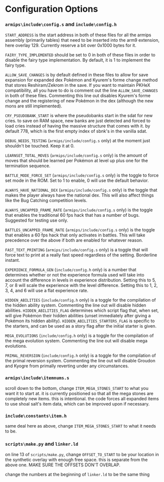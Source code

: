 # Configuration Options

### ``armips\include\config.s`` and ``include\config.h``
 ``START_ADDRESS`` is the start address in both of these files for all the armips assembly (primarily tables) that need to be inserted into the arm9 extension, here overlay 129.  Currently reserve a bit over 0x1000 bytes for it.

 ``FAIRY_TYPE_IMPLEMENTED`` should be set to 0 in both of these files in order to disable the fairy type implementation.  By default, it is 1 to implement the fairy type.
 
 ``ALLOW_SAVE_CHANGES`` is by default defined in these files to allow for save expansion for expanded dex Pokémon and Kyurem's forme change method that stores Reshiram/Zekrom in the save.  If you want to maintain PKHeX compatibility, all you have to do is comment out the line ``ALLOW_SAVE_CHANGES`` in both of these files.  Commenting this line out disables Kyurem's forme change and the registering of new Pokémon in the dex (although the new mons are still implemented).
 
 ``CRY_PSEUDOBANK_START`` is where the pseudobanks start in the sdat for new cries.  to save on RAM space, new banks are just detected and forced to load cries instead of having the massive structure that comes with it.  by default 778, which is the first empty index of sbnk's in the vanilla sdat.

 ``DEBUG_NEEDS_TESTING`` (``armips/include/config.s`` only) at the moment just shouldn't be touched.  Keep it at 0.
 
 ``LEARNSET_TOTAL_MOVES`` (``armips/include/config.s`` only) is the amount of moves that should be learned per Pokémon at level up plus one for the termination sequence.
 
 ``BATTLE_MODE_FORCE_SET`` (``armips/include/config.s`` only) is the toggle to force set mode in the ROM.  Set to 1 to enable, 0 will use the default behavior.
 
 ``ALWAYS_HAVE_NATIONAL_DEX`` (``armips/include/config.s`` only) is the toggle that makes the player always have the national dex.  This will also affect things like the Bug Catching competition levels.
 
 ``ALWAYS_UNCAPPED_FRAME_RATE`` (``armips/include/config.s`` only) is the toggle that enables the traditional 60 fps hack that has a number of bugs.  Suggested for testing use only.
 
 ``BATTLES_UNCAPPED_FRAME_RATE`` (``armips/include/config.s`` only) is the toggle that enables a 60 fps hack that only activates in battles.  This will take precedence over the above if both are enabled for whatever reason.

 ``FAST_TEXT_PRINTING`` (``armips/include/config.s`` only) is a toggle that will force text to print at a really fast speed regardless of the setting.  Borderline instant.
 
 ``EXPERIENCE_FORMULA_GEN`` (``include/config.h`` only) is a number that determines whether or not the experience formula used will take into account the difference in levels in experience distribution.  Setting this to 5, 7, or 8 will scale the experience with the level difference.  Setting this to 1, 2, 3, 4, and 6 will use a flat experience rate.
 
 ``HIDDEN_ABILITIES`` (``include/config.h`` only) is a toggle for the compilation of the hidden ability system.  Commenting the line out will disable hidden abilities.  ``HIDDEN_ABILITIES_FLAG`` determines which script flag that, when set, will give Pokémon their hidden abilities (unset immediately after giving a Pokémon its hidden ability).  ``HIDDEN_ABILITIES_STARTERS_FLAG`` is specific to the starters, and can be used as a story flag after the initial starter is given.

 ``MEGA_EVOLUTIONS`` (``include/config.h`` only) is a toggle for the compilation of the mega evolution system.  Commenting the line out will disable mega evolutions.

 ``PRIMAL_REVERSION`` (``include/config.h`` only) is a toggle for the compilation of the primal reversion system.  Commenting the line out will disable Groudon and Kyogre from primally reverting under any circumstances.

### ``armips\include\itemnums.s``
 scroll down to the bottom, change ``ITEM_MEGA_STONES_START`` to what you want it to start at.  it is currently positioned so that all the mega stones are completely new items.  this is intentional.  the code forces all expanded items to use shoal salt's item data, which can be improved upon if necessary.

### ``include\constants\item.h``
 same deal here as above, change ``ITEM_MEGA_STONES_START`` to what it needs to be.

### ``scripts\make.py`` and ``linker.ld``
 on line 13 of ``scripts/make.py``, change ``OFFSET_TO_START`` to be your location in the synthetic overlay with enough free space.  this is separate from the above one.  MAKE SURE THE OFFSETS DON'T OVERLAP.
 
 change the numbers at the beginning of ``linker.ld`` to be the same thing
